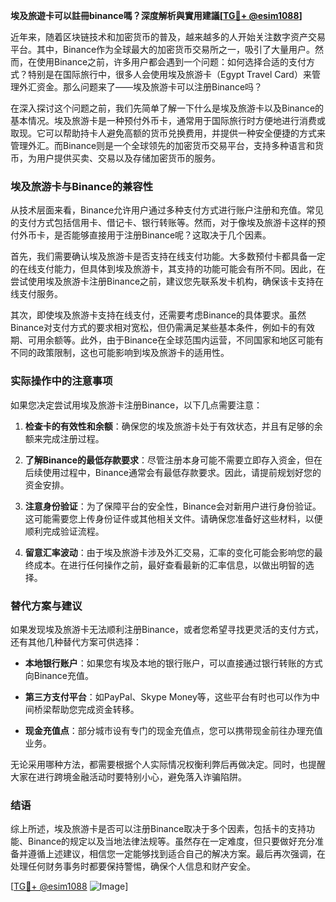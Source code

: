 **埃及旅遊卡可以註冊binance嗎？深度解析與實用建議[[TG💪+ @esim1088](https://t.me/s/esim1088)]**

近年来，随着区块链技术和加密货币的普及，越来越多的人开始关注数字资产交易平台。其中，Binance作为全球最大的加密货币交易所之一，吸引了大量用户。然而，在使用Binance之前，许多用户都会遇到一个问题：如何选择合适的支付方式？特别是在国际旅行中，很多人会使用埃及旅游卡（Egypt Travel Card）来管理外汇资金。那么问题来了——埃及旅游卡可以注册Binance吗？

在深入探讨这个问题之前，我们先简单了解一下什么是埃及旅游卡以及Binance的基本情况。埃及旅游卡是一种预付外币卡，通常用于国际旅行时方便地进行消费或取现。它可以帮助持卡人避免高额的货币兑换费用，并提供一种安全便捷的方式来管理外汇。而Binance则是一个全球领先的加密货币交易平台，支持多种语言和货币，为用户提供买卖、交易以及存储加密货币的服务。

### 埃及旅游卡与Binance的兼容性

从技术层面来看，Binance允许用户通过多种支付方式进行账户注册和充值。常见的支付方式包括信用卡、借记卡、银行转账等。然而，对于像埃及旅游卡这样的预付外币卡，是否能够直接用于注册Binance呢？这取决于几个因素。

首先，我们需要确认埃及旅游卡是否支持在线支付功能。大多数预付卡都具备一定的在线支付能力，但具体到埃及旅游卡，其支持的功能可能会有所不同。因此，在尝试使用埃及旅游卡注册Binance之前，建议您先联系发卡机构，确保该卡支持在线支付服务。

其次，即使埃及旅游卡支持在线支付，还需要考虑Binance的具体要求。虽然Binance对支付方式的要求相对宽松，但仍需满足某些基本条件，例如卡的有效期、可用余额等。此外，由于Binance在全球范围内运营，不同国家和地区可能有不同的政策限制，这也可能影响到埃及旅游卡的适用性。

### 实际操作中的注意事项

如果您决定尝试用埃及旅游卡注册Binance，以下几点需要注意：

1. **检查卡的有效性和余额**：确保您的埃及旅游卡处于有效状态，并且有足够的余额来完成注册过程。
   
2. **了解Binance的最低存款要求**：尽管注册本身可能不需要立即存入资金，但在后续使用过程中，Binance通常会有最低存款要求。因此，请提前规划好您的资金安排。

3. **注意身份验证**：为了保障平台的安全性，Binance会对新用户进行身份验证。这可能需要您上传身份证件或其他相关文件。请确保您准备好这些材料，以便顺利完成验证流程。

4. **留意汇率波动**：由于埃及旅游卡涉及外汇交易，汇率的变化可能会影响您的最终成本。在进行任何操作之前，最好查看最新的汇率信息，以做出明智的选择。

### 替代方案与建议

如果发现埃及旅游卡无法顺利注册Binance，或者您希望寻找更灵活的支付方式，还有其他几种替代方案可供选择：

- **本地银行账户**：如果您有埃及本地的银行账户，可以直接通过银行转账的方式向Binance充值。
  
- **第三方支付平台**：如PayPal、Skype Money等，这些平台有时也可以作为中间桥梁帮助您完成资金转移。

- **现金充值点**：部分城市设有专门的现金充值点，您可以携带现金前往办理充值业务。

无论采用哪种方法，都需要根据个人实际情况权衡利弊后再做决定。同时，也提醒大家在进行跨境金融活动时要特别小心，避免落入诈骗陷阱。

### 结语

综上所述，埃及旅游卡是否可以注册Binance取决于多个因素，包括卡的支持功能、Binance的规定以及当地法律法规等。虽然存在一定难度，但只要做好充分准备并遵循上述建议，相信您一定能够找到适合自己的解决方案。最后再次强调，在处理任何财务事务时都要保持警惕，确保个人信息和财产安全。

[[TG💪+ @esim1088](https://t.me/s/esim1088) ![Image](https://i.postimg.cc/4NQfJmqS/Snipaste-2025-05-13-00-14-12.png)]